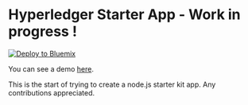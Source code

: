 # Hyperledger Starter App - Work in progress !

[![Deploy to Bluemix](https://bluemix.net/deploy/button.png)](https://bluemix.net/deploy?repository=https://github.com/piitaya/hyperledger-starter-app.git)

You can see a demo [here](http://hyperledger-starter-demo.eu-gb.mybluemix.net).


This is the start of trying to create a node.js starter kit app.
Any contributions appreciated.
